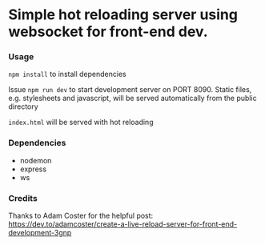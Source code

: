 # Simple hot reloading server using websocket for front-end dev. 

### Usage
`npm install` to install dependencies 

Issue `npm run dev` to start development server on PORT 8090. Static files, e.g. stylesheets and javascript, will be served automatically from the public directory

`index.html` will be served with hot reloading

### Dependencies
- nodemon
- express
- ws


### Credits
Thanks to Adam Coster for the helpful post: https://dev.to/adamcoster/create-a-live-reload-server-for-front-end-development-3gnp
